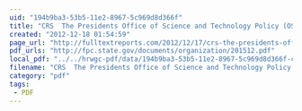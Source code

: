 ```yaml
---
uid: "194b9ba3-53b5-11e2-8967-5c969d8d366f"
title: "CRS  The Presidents Office of Science and Technology Policy (OSTP): Issues for Congress | Full Text Reports"
created: "2012-12-18 01:54:59"
page_url: "http://fulltextreports.com/2012/12/17/crs-the-presidents-office-of-science-and-technology-policy-ostp-issues-for-congress/"
pdf_urls: "http://fpc.state.gov/documents/organization/201512.pdf"
local_pdf: "../../hrwgc-pdf/data/194b9ba3-53b5-11e2-8967-5c969d8d366f-crs-the-presidents-office-of-science-and-technology-policy-ostp-issues-for-congress-full-text-reports.pdf"
filename: "CRS  The Presidents Office of Science and Technology Policy (OSTP): Issues for Congress | Full Text Reports.html"
category: "pdf"
tags: 
 - PDF
---
```

